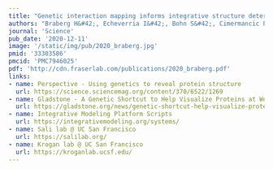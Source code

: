 ```yaml
---
title: "Genetic interaction mapping informs integrative structure determination of protein complexes"
authors: "Braberg H&#42;, Echeverria I&#42;, Bohn S&#42;, Cimermancic P&#42;, Shiver A, Alexander R, Xu J, Shales M, Dronamraju R, Jiang S, Dwivedi G, Bogdanoff D, Chaung KK, Hüttenhain R, Wang S, **Mavor D**, Pellarin R, Schneidman D, Bader JS, **Fraser JS**, Morris J, Haber JE, Strahl BD, Gross CA, Dai J, Boeke JD, Sali A, Krogan NJ"
journal: 'Science'
pub_date: '2020-12-11'
image: '/static/img/pub/2020_braberg.jpg'
pmid: '33303586'
pmcid: 'PMC7946025'
pdf: 'http://cdn.fraserlab.com/publications/2020_braberg.pdf'
links:
- name: Perspective - Using genetics to reveal protein structure
  url: https://science.sciencemag.org/content/370/6522/1269
- name: Gladstone - A Genetic Shortcut to Help Visualize Proteins at Work
  url: https://gladstone.org/news/genetic-shortcut-help-visualize-proteins-work
- name: Integrative Modeling Platform Scripts
  url: https://integrativemodeling.org/systems/
- name: Sali lab @ UC San Francisco
  url: https://salilab.org/
- name: Krogan lab @ UC San Francisco
  url: https://kroganlab.ucsf.edu/
---
```

